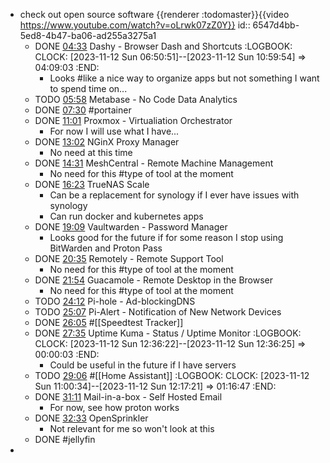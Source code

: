 - check out open source software {{renderer :todomaster}}{{video https://www.youtube.com/watch?v=oLrwk07zZ0Y}}
  id:: 6547d4bb-5ed8-4b47-ba06-ad255a3275a1
	- DONE [04:33](https://www.youtube.com/watch?v=oLrwk07zZ0Y&t=273s) Dashy - Browser Dash and Shortcuts
	  :LOGBOOK:
	  CLOCK: [2023-11-12 Sun 06:50:51]--[2023-11-12 Sun 10:59:54] =>  04:09:03
	  :END:
		- Looks #like a nice way to organize apps but not something I want to spend time on...
	- TODO [05:58](https://www.youtube.com/watch?v=oLrwk07zZ0Y&t=358s) Metabase - No Code Data Analytics
	- DONE [07:30](https://www.youtube.com/watch?v=oLrwk07zZ0Y&t=450s) #portainer
	- DONE [11:01](https://www.youtube.com/watch?v=oLrwk07zZ0Y&t=661s) Proxmox - Virtualiation Orchestrator
		- For now I will use what I have...
	- DONE [13:02](https://www.youtube.com/watch?v=oLrwk07zZ0Y&t=782s) NGinX Proxy Manager
		- No need at this time
	- DONE [14:31](https://www.youtube.com/watch?v=oLrwk07zZ0Y&t=871s) MeshCentral - Remote Machine Management
		- No need for this #type of tool at the moment
	- DONE [16:23](https://www.youtube.com/watch?v=oLrwk07zZ0Y&t=983s) TrueNAS Scale
		- Can be a replacement for synology if I ever have issues with synology
		- Can run docker and kubernetes apps
	- DONE [19:09](https://www.youtube.com/watch?v=oLrwk07zZ0Y&t=1149s) Vaultwarden - Password Manager
		- Looks good for the future if for some reason I stop using BitWarden and Proton Pass
	- DONE [20:35](https://www.youtube.com/watch?v=oLrwk07zZ0Y&t=1235s) Remotely - Remote Support Tool
		- No need for this #type of tool at the moment
	- DONE [21:54](https://www.youtube.com/watch?v=oLrwk07zZ0Y&t=1314s) Guacamole - Remote Desktop in the Browser
		- No need for this #type of tool at the moment
	- TODO [24:12](https://www.youtube.com/watch?v=oLrwk07zZ0Y&t=1452s) Pi-hole - Ad-blockingDNS
	- TODO [25:07](https://www.youtube.com/watch?v=oLrwk07zZ0Y&t=1507s) Pi-Alert - Notification of New Network Devices
	- DONE [26:05](https://www.youtube.com/watch?v=oLrwk07zZ0Y&t=1565s) #[[Speedtest Tracker]]
	- DONE [27:35](https://www.youtube.com/watch?v=oLrwk07zZ0Y&t=1655s) Uptime Kuma - Status / Uptime Monitor
	  :LOGBOOK:
	  CLOCK: [2023-11-12 Sun 12:36:22]--[2023-11-12 Sun 12:36:25] =>  00:00:03
	  :END:
		- Could be useful in the future if I have servers
	- TODO [29:06](https://www.youtube.com/watch?v=oLrwk07zZ0Y&t=1746s) #[[Home Assistant]]
	  :LOGBOOK:
	  CLOCK: [2023-11-12 Sun 11:00:34]--[2023-11-12 Sun 12:17:21] =>  01:16:47
	  :END:
	- DONE [31:11](https://www.youtube.com/watch?v=oLrwk07zZ0Y&t=1871s) Mail-in-a-box - Self Hosted Email
		- For now, see how proton works
	- DONE [32:33](https://www.youtube.com/watch?v=oLrwk07zZ0Y&t=1953s) OpenSprinkler
		- Not relevant for me so won't look at this
	- DONE #jellyfin
-